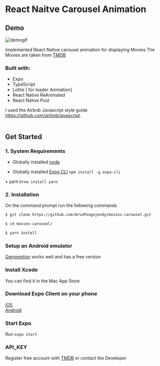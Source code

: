 # React Naitve Carousel Animation

## Demo

![demogif](https://user-images.githubusercontent.com/46255160/99196398-239bb100-27b2-11eb-9f8f-60cb87d97973.gif)

Implemented React Native carousel animation for displaying Movies
The Movies are taken from [TMDB](https://developers.themoviedb.org/)

### Built with:

- Expo
- TypeScript
- Lottie [ for loader Animation]
- React Native ReAnimated
- React Native Post

I used the Airbnb Javascript style guide <https://github.com/airbnb/javascript>. <br> <br>

## Get Started

### 1. System Requirements

- Globally installed [node](https://nodejs.org/en/)

- Globally installed [Expo CLI](https://docs.expo.io/versions/latest/workflow/expo-cli/)
  `npm install -g expo-cli`

• yarn
`brew install yarn`

### 2. Installation

On the command prompt run the following commands

```sh
$ git clone https://github.com/ArunPougajendy/movies-carousel.git

$ cd movies-carousel/

$ yarn install
```

### Setup an Android emulator

[Genymotion](https://www.genymotion.com/download/) works well and has a free version

### Install Xcode

You can find it in the Mac App Store

### Download Expo Client on your phone

[iOS](https://apps.apple.com/us/app/expo-client/id982107779)<br>
[Android](https://play.google.com/store/apps/details?id=host.exp.exponent&hl=en_US)

### Start Expo

Run `expo start`

### API_KEY

Register free account with [TMDB](https://developers.themoviedb.org/) or contact the Developer
